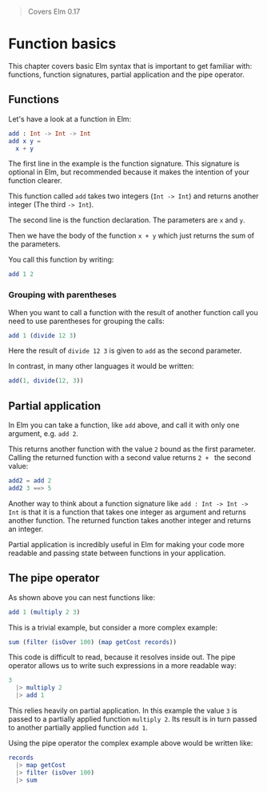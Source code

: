 > Covers Elm 0.17
 
# Function basics

This chapter covers basic Elm syntax that is important to get familiar with: functions, function signatures, partial application and the pipe operator.

## Functions

Let's have a look at a function in Elm:

```elm
add : Int -> Int -> Int
add x y =
  x + y
```

The first line in the example is the function signature. This signature is optional in Elm, but recommended because it makes the intention of your function clearer.

This function called `add` takes two integers (`Int -> Int`) and returns another integer (The third `-> Int`).

The second line is the function declaration. The parameters are `x` and `y`.

Then we have the body of the function `x + y` which just returns the sum of the parameters.

You call this function by writing:

```elm
add 1 2
```

### Grouping with parentheses

When you want to call a function with the result of another function call you need to use parentheses for grouping the calls:

```elm
add 1 (divide 12 3)
```

Here the result of `divide 12 3` is given to `add` as the second parameter.

In contrast, in many other languages it would be written:

```js
add(1, divide(12, 3))
```

## Partial application

In Elm you can take a function, like `add` above, and call it with only one argument, e.g. `add 2`.

This returns another function with the value `2` bound as the first parameter. Calling the returned function with a second value returns `2 + ` the second value:

```elm
add2 = add 2
add2 3 ==> 5
```

Another way to think about a function signature like `add : Int -> Int -> Int` is that it is a function that takes one integer as argument and returns another function. The returned function takes another integer and returns an integer.

Partial application is incredibly useful in Elm for making your code more readable and passing state between functions in your application.

## The pipe operator

As shown above you can nest functions like:

```elm
add 1 (multiply 2 3)
```

This is a trivial example, but consider a more complex example:

```elm
sum (filter (isOver 100) (map getCost records))
```

This code is difficult to read, because it resolves inside out. The pipe operator allows us to write such expressions in a more readable way:

```elm
3
  |> multiply 2
  |> add 1
```

This relies heavily on partial application. In this example the value `3` is passed to a partially applied function `multiply 2`. Its result is in turn passed to another partially applied function `add 1`.

Using the pipe operator the complex example above would be written like:

```elm
records
  |> map getCost
  |> filter (isOver 100)
  |> sum
```
